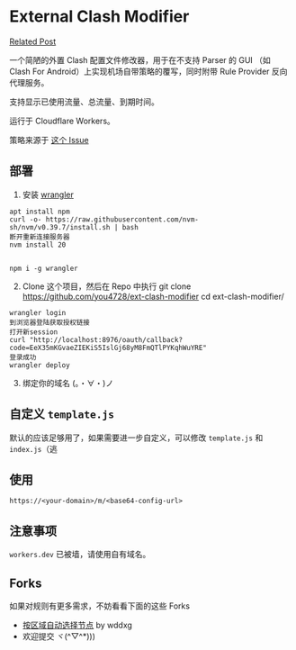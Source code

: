 # External Clash Modifier

[Related Post](https://pooi.me/external-clash-modifier/)

一个简陋的外置 Clash 配置文件修改器，用于在不支持 Parser 的 GUI （如 Clash For Android）上实现机场自带策略的覆写，同时附带 Rule Provider 反向代理服务。

支持显示已使用流量、总流量、到期时间。

运行于 Cloudflare Workers。

策略来源于 [这个 Issue](https://web.archive.org/web/20231015024249/https://github.com/Fndroid/clash_for_windows_pkg/issues/2193)

## 部署

1. 安装 [wrangler](https://github.com/cloudflare/workers-sdk/tree/main/packages/wrangler)

```
apt install npm
curl -o- https://raw.githubusercontent.com/nvm-sh/nvm/v0.39.7/install.sh | bash
断开重新连接服务器
nvm install 20


npm i -g wrangler
```

2. Clone 这个项目，然后在 Repo 中执行
git clone https://github.com/you4728/ext-clash-modifier
cd ext-clash-modifier/
```
wrangler login
到浏览器登陆获取授权链接
打开新session
curl "http://localhost:8976/oauth/callback?code=EeX35mKGvaeZIEKiS5IslGj68yM8FmQTlPYKqhWuYRE"
登录成功
wrangler deploy
```

3. 绑定你的域名 (。・∀・)ノ

## 自定义 `template.js`

默认的应该足够用了，如果需要进一步自定义，可以修改 `template.js` 和 `index.js`（逃

## 使用

```
https://<your-domain>/m/<base64-config-url>
```

## 注意事项

`workers.dev` 已被墙，请使用自有域名。

## Forks

如果对规则有更多需求，不妨看看下面的这些 Forks

- [按区域自动选择节点](https://github.com/wddxg/ext-clash-modifier) by wddxg
- 欢迎提交 ヾ(^▽^*)))

